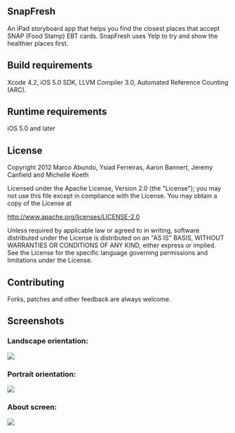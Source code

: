 ## SnapFresh
An iPad storyboard app that helps you find the closest places that accept SNAP (Food Stamp) EBT cards. SnapFresh uses Yelp to try and show the healthier places first.

## Build requirements
Xcode 4.2, iOS 5.0 SDK, LLVM Compiler 3.0, Automated Reference Counting (ARC).

## Runtime requirements
iOS 5.0 and later

## License

Copyright 2012 Marco Abundo, Ysiad Ferreiras, Aaron Bannert, Jeremy Canfield and Michelle Koeth

   Licensed under the Apache License, Version 2.0 (the "License");
   you may not use this file except in compliance with the License.
   You may obtain a copy of the License at

   http://www.apache.org/licenses/LICENSE-2.0

   Unless required by applicable law or agreed to in writing, software
   distributed under the License is distributed on an "AS IS" BASIS,
   WITHOUT WARRANTIES OR CONDITIONS OF ANY KIND, either express or implied.
   See the License for the specific language governing permissions and
   limitations under the License.

## Contributing
Forks, patches and other feedback are always welcome.

## Screenshots

### Landscape orientation:

![](https://github.com/ysiadf/AllIncomeFoods/raw/master/iOS/Screenshots/screenshot_landscape.png)

### Portrait orientation:

![](https://github.com/ysiadf/AllIncomeFoods/raw/master/iOS/Screenshots/screenshot_portrait.png)

### About screen:

![](https://github.com/ysiadf/AllIncomeFoods/raw/master/iOS/Screenshots/screenshot_about.png)
